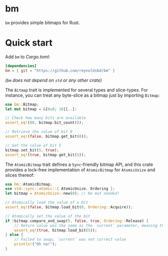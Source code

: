 # bm

`bm` provides simple bitmaps for Rust.

# Quick start

Add `bm` to *Cargo.toml*:

```toml
[dependencies]
bm = { git = "https://github.com/reynoldsbd/bm" }
```

*(`bm` does not depend on `std` or any other crate)*

The `Bitmap` trait is implemented for several types and slice-types. For instance, you can treat any
byte-slice as a bitmap just by importing `Bitmap`:

```rust
use bm::Bitmap;
let mut bitmap = &[0u8; 10][..];

// Check how many bits are available
assert_eq!(80, bitmap.bit_count());

// Retrieve the value of bit 0
assert_eq!(false, bitmap.get_bit(0));

// Set the value of bit 5
bitmap.set_bit(5, true);
assert_eq!(true, bitmap.get_bit(5));
```

The `AtomicBitmap` trait defines a `Sync`-friendly bitmap API, and this crate provides a lock-free
implementation of `AtomicBitmap` for `AtomicUsize` and slices thereof:

```rust
use bm::AtomicBitmap;
use std::sync::atomic::{ AtomicUsize, Ordering };
let bitmap = AtomicUsize::new(0); // No mut needed!

// Atomically load the value of a bit
assert_eq!(false, bitmap.load_bit(0, Ordering::Acquire));

// Atomically set the value of the bit
if !bitmap.compare_and_swap(5, false, true, Ordering::Release) {
    // Return value was the same as the `current` parameter, meaning the swap was successful
    assert_eq!(true, bitmap.load_bit(5));
} else {
    // Failed to swap; `current` was not correct value
    println!("Oh no!");
}
```
